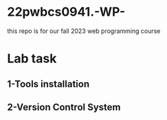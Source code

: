 # 22pwbcs0941.-WP-
this repo is for our fall 2023 web programming course

# Lab task
## 1-Tools installation
## 2-Version Control System
